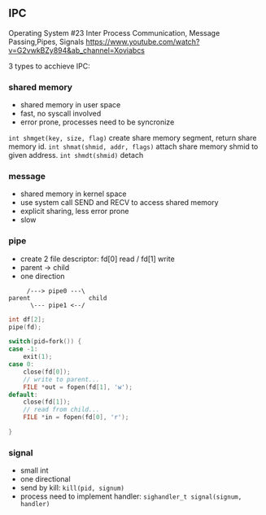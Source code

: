 ## IPC
Operating System #23 Inter Process Communication, Message Passing,Pipes, Signals
https://www.youtube.com/watch?v=G2vwkBZy894&ab_channel=Xoviabcs

3 types to acchieve IPC:
### shared memory
- shared memory in user space
- fast, no syscall involved
- error prone, processes need to be syncronize

`int shmget(key, size, flag)`
    create share memory segment, return share memory id.
`int shmat(shmid, addr, flags)`
    attach share memory shmid to given address.
`int shmdt(shmid)`
    detach

### message
- shared memory in kernel space
- use system call SEND and RECV to access shared memory
- explicit sharing, less error prone
- slow

### pipe
- create 2 file descriptor: fd[0] read / fd[1] write
- parent -> child
- one direction

```
     /---> pipe0 ---\
parent                child
      \--- pipe1 <--/
```
```c
int df[2];
pipe(fd);

switch(pid=fork()) {
case -1:
    exit(1);
case 0:
    close(fd[0]);
    // write to parent...
    FILE *out = fopen(fd[1], 'w');
default:
    close(fd[1]);
    // read from child...
    FILE *in = fopen(fd[0], 'r');

}
```

### signal
- small int
- one directional
- send by kill: `kill(pid, signum)`
- process need to implement handler: `sighandler_t signal(signum, handler)`


